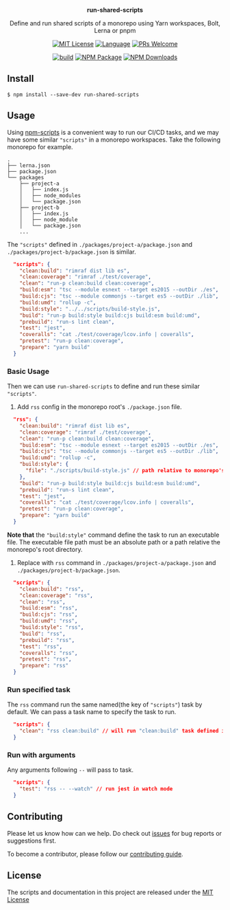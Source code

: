 <p align="center"><strong>run-shared-scripts</strong></p>
<p align="center">Define and run shared scripts of a monorepo using Yarn workspaces, Bolt, Lerna or pnpm</p>

<p align="center">
<a href="/LICENSE"><img src="https://img.shields.io/github/license/bubkoo/run-shared-scripts?style=flat-square" alt="MIT License"></a>
<a href="https://www.typescriptlang.org"><img alt="Language" src="https://img.shields.io/badge/language-TypeScript-blue.svg?style=flat-square"></a>
<a href="https://github.com/bubkoo/run-shared-scripts/pulls"><img alt="PRs Welcome" src="https://img.shields.io/badge/PRs-Welcome-brightgreen.svg?style=flat-square"></a>
</p>

<p align="center">
<a href="https://github.com/bubkoo/run-shared-scripts/actions/workflows/ci.yml"><img alt="build" src="https://img.shields.io/github/workflow/status/bubkoo/run-shared-scripts/%F0%9F%91%B7%E3%80%80CI/master?logo=github&style=flat-square"></a>
<a href="https://www.npmjs.com/package/run-shared-scripts"><img alt="NPM Package" src="https://img.shields.io/npm/v/run-shared-scripts.svg?style=flat-square"></a>
<a href="https://www.npmjs.com/package/run-shared-scripts"><img alt="NPM Downloads" src="https://img.shields.io/npm/dm/run-shared-scripts?logo=npm&style=flat-square"></a>
</p>

## Install
```shell
$ npm install --save-dev run-shared-scripts
```

## Usage

Using [npm-scripts](https://docs.npmjs.com/misc/scripts) is a convenient way to run our CI/CD tasks, and we may have some similar `"scripts"` in a monorepo workspaces. Take the following monorepo for example.

```
.
├── lerna.json
├── package.json
└── packages
    ├── project-a
    │   ├── index.js
    │   ├── node_modules
    │   └── package.json
    ├── project-b
    │   ├── index.js
    │   ├── node_module
    │   └── package.json
    ...
```

The `"scripts"` defined in `./packages/project-a/package.json` and `./packages/project-b/package.json` is similar.

```json
  "scripts": {
    "clean:build": "rimraf dist lib es",
    "clean:coverage": "rimraf ./test/coverage",
    "clean": "run-p clean:build clean:coverage",
    "build:esm": "tsc --module esnext --target es2015 --outDir ./es",
    "build:cjs": "tsc --module commonjs --target es5 --outDir ./lib",
    "build:umd": "rollup -c",
    "build:style": "../../scripts/build-style.js",
    "build": "run-p build:style build:cjs build:esm build:umd",
    "prebuild": "run-s lint clean",
    "test": "jest",
    "coveralls": "cat ./test/coverage/lcov.info | coveralls",
    "pretest": "run-p clean:coverage",
    "prepare": "yarn build"
  }
```

### Basic Usage

Then we can use `run-shared-scripts` to define and run these similar `"scripts"`.

1. Add `rss` config in the monorepo root's `./package.json` file.
   
```json
  "rss": {
    "clean:build": "rimraf dist lib es",
    "clean:coverage": "rimraf ./test/coverage",
    "clean": "run-p clean:build clean:coverage",
    "build:esm": "tsc --module esnext --target es2015 --outDir ./es",
    "build:cjs": "tsc --module commonjs --target es5 --outDir ./lib",
    "build:umd": "rollup -c",
    "build:style": { 
      "file": "./scripts/build-style.js" // path relative to monorepo's root directory
    },
    "build": "run-p build:style build:cjs build:esm build:umd",
    "prebuild": "run-s lint clean",
    "test": "jest",
    "coveralls": "cat ./test/coverage/lcov.info | coveralls",
    "pretest": "run-p clean:coverage",
    "prepare": "yarn build"
  }
```

**Note that** the `"build:style"` command define the task to run an executable file. The executable file path must be an absolute path or a path relative the monorepo's root directory.

1. Replace with `rss` command in `./packages/project-a/package.json` and `./packages/project-b/package.json`.

```json
  "scripts": {
    "clean:build": "rss",
    "clean:coverage": "rss",
    "clean": "rss",
    "build:esm": "rss",
    "build:cjs": "rss",
    "build:umd": "rss",
    "build:style": "rss",
    "build": "rss",
    "prebuild": "rss",
    "test": "rss",
    "coveralls": "rss",
    "pretest": "rss",
    "prepare": "rss"
  }
```

### Run specified task

The `rss` command run the same named(the key of `"scripts"`) task by default. We can pass a task name to specify the task to run.

```json
  "scripts": {
    "clean": "rss clean:build" // will run "clean:build" task defined in the "rss" config
  }
```

### Run with arguments

Any arguments following `--` will pass to task.

```json
  "scripts": {
    "test": "rss -- --watch" // run jest in watch mode
  }
```

## Contributing

Please let us know how can we help. Do check out [issues](https://github.com/bubkoo/run-shared-scripts/issues) for bug reports or suggestions first.

To become a contributor, please follow our [contributing guide](/CONTRIBUTING.md).

<!-- <a href="https://github.com/bubkoo/run-shared-scripts/graphs/contributors">
  <img src="/CONTRIBUTORS.svg" alt="Contributors" width="740" />
</a> -->


## License

The scripts and documentation in this project are released under the [MIT License](LICENSE)
